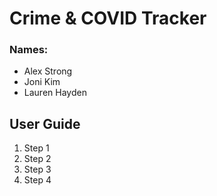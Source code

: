 # Crime &amp; COVID Tracker

### Names:
- Alex Strong
- Joni Kim
- Lauren Hayden


## User Guide

1) Step 1
2) Step 2
3) Step 3
4) Step 4
